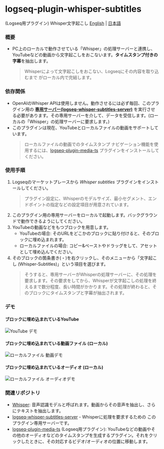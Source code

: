 # logseq-plugin-whisper-subtitles
(Logseq用プラグイン) Whisper文字起こし [English](README.md) | [日本語](README.ja.md)

### 概要

* PC上のローカルで動作させている「Whisper」の処理サーバーと連携し、YouTubeなどの動画から文字起こしをおこないます。**タイムスタンプ付きの字幕**を抽出します。
   > Whisperによって文字起こしをおこない、Logseqにその内容を取り込むまで がローカル内で完結します。

### 依存関係
* OpenAIのWhisper APIは使用しません。動作させるには必ず毎回、このプラグイン用の **[専用サーバー(logseq-whisper-subtitles-server)](https://github.com/saccohuo/logseq-whisper-subtitles-server)** を実行させる必要があります。その専用サーバーを介して、データを受信します。(ローカルの「Whisper」の処理サーバーに要求します。)
* このプラグインは現在、YouTubeとローカルファイルの動画をサポートしています。
   > ローカルファイルの動画でのタイムスタンプ ナビゲーション機能を使用するには、[logseq-plugin-media-ts](https://github.com/sethyuan/logseq-plugin-media-ts) プラグインをインストールしてください。

### 使用手順

1. Logseqのマーケットプレースから *Whisper subtitles* プラグインをインストールしてください。
   > プラグイン設定に、Whisperのモデルサイズ、最小セグメント、エンドポイントの指定などの設定項目が用意されています。
1. このプラグイン用の専用サーバーをローカルで起動します。バックグラウンドで動作できるようにしてください。
1. YouTubeの動画などをもつブロックを用意します。
   - YouTubeの場合: そのURLをどこかのブロックに貼り付けると、そのブロックに埋め込まれます。
   - ローカルファイルの場合: コピー&ペーストやドラッグをして、アセットとして埋め込んでください。
1. そのブロックの箇条書き(・)を右クリックし、そのメニューから「文字起こし (Whisper-Subtitles)」という項目を選びます。
   > そうすると、専用サーバーがWhisperの処理サーバーに、その処理を要求します。その要求をしてから、Whisperが文字起こしの処理を終えるまで数分程度、長い時間がかかります。その処理が終わると、そのブロックにタイムスタンプと字幕が抽出されます。

### デモ
#### ブロックに埋め込まれているYouTube
![YouTube デモ](demos/youtube_demo.gif)
#### ブロックに埋め込まれている動画ファイル (ローカル)
![ローカルファイル 動画デモ](demos/local_video.gif)
#### ブロックに埋め込まれているオーディオ (ローカル)
![ローカルファイル オーディオデモ](demos/local_audio.gif)

### 関連リポジトリ
* [Whisper](https://github.com/openai/whisper): 音声認識モデルと呼ばれます。動画からその音声を抽出し、さらにテキストを抽出します。
* [logseq-whisper-subtitles-server](https://github.com/saccohuo/logseq-whisper-subtitles-server) - Whisperに処理を要求するための このプラグイン専用サーバーです。
* [logseq-plugin-media-ts](https://github.com/sethyuan/logseq-plugin-media-ts) (Logseq用プラグイン): YouTubeなどの動画やその他のオーディオなどのタイムスタンプを生成するプラグイン。それをクリックしたときに、その対応するビデオ/オーディオの位置に移動します。
